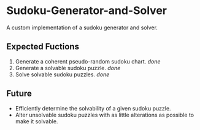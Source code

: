 # Sudoku-Generator-and-Solver
A custom implementation of a sudoku generator and solver. 

## Expected Fuctions
1. Generate a coherent pseudo-random sudoku chart. *done*
2. Generate a solvable sudoku puzzle. *done*
3. Solve solvable sudoku puzzles. *done*

## Future
* Efficiently determine the solvability of a given sudoku puzzle.
* Alter unsolvable sudoku puzzles with as little alterations as possible to make it solvable.
